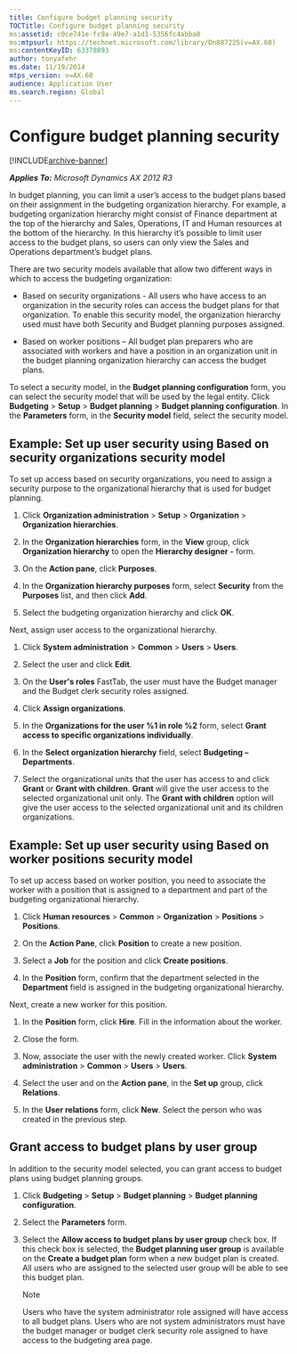 ```yaml
---
title: Configure budget planning security
TOCTitle: Configure budget planning security
ms:assetid: c0ce741e-fc9a-49e7-a1d1-5356fc4abba0
ms:mtpsurl: https://technet.microsoft.com/library/Dn887225(v=AX.60)
ms:contentKeyID: 63378893
author: tonyafehr
ms.date: 11/19/2014
mtps_version: v=AX.60
audience: Application User
ms.search.region: Global
---
```


# Configure budget planning security 


[!INCLUDE[archive-banner](includes/archive-banner.md)]


_**Applies To:** Microsoft Dynamics AX 2012 R3_

In budget planning, you can limit a user’s access to the budget plans based on their assignment in the budgeting organization hierarchy. For example, a budgeting organization hierarchy might consist of Finance department at the top of the hierarchy and Sales, Operations, IT and Human resources at the bottom of the hierarchy. In this hierarchy it’s possible to limit user access to the budget plans, so users can only view the Sales and Operations department’s budget plans.

There are two security models available that allow two different ways in which to access the budgeting organization:

  - Based on security organizations - All users who have access to an organization in the security roles can access the budget plans for that organization. To enable this security model, the organization hierarchy used must have both Security and Budget planning purposes assigned.

  - Based on worker positions – All budget plan preparers who are associated with workers and have a position in an organization unit in the budget planning organization hierarchy can access the budget plans.

To select a security model, in the **Budget planning configuration** form, you can select the security model that will be used by the legal entity. Click **Budgeting** \> **Setup** \> **Budget planning** \> **Budget planning configuration**. In the **Parameters** form, in the **Security model** field, select the security model.

## Example: Set up user security using Based on security organizations security model

To set up access based on security organizations, you need to assign a security purpose to the organizational hierarchy that is used for budget planning.

1.  Click **Organization administration** \> **Setup** \> **Organization** \> **Organization hierarchies**.

2.  In the **Organization hierarchies** form, in the **View** group, click **Organization hierarchy** to open the **Hierarchy designer -** form.

3.  On the **Action pane**, click **Purposes**.

4.  In the **Organization hierarchy purposes** form, select **Security** from the **Purposes** list, and then click **Add**.

5.  Select the budgeting organization hierarchy and click **OK**.

Next, assign user access to the organizational hierarchy.

1.  Click **System administration** \> **Common** \> **Users** \> **Users**.

2.  Select the user and click **Edit**.

3.  On the **User's roles** FastTab, the user must have the Budget manager and the Budget clerk security roles assigned.

4.  Click **Assign organizations**.

5.  In the **Organizations for the user %1 in role %2** form, select **Grant access to specific organizations individually**.

6.  In the **Select organization hierarchy** field, select **Budgeting – Departments**.

7.  Select the organizational units that the user has access to and click **Grant** or **Grant with children**. **Grant** will give the user access to the selected organizational unit only. The **Grant with children** option will give the user access to the selected organizational unit and its children organizations.

## Example: Set up user security using Based on worker positions security model

To set up access based on worker position, you need to associate the worker with a position that is assigned to a department and part of the budgeting organizational hierarchy.

1.  Click **Human resources** \> **Common** \> **Organization** \> **Positions** \> **Positions**.

2.  On the **Action Pane**, click **Position** to create a new position.

3.  Select a **Job** for the position and click **Create positions**.

4.  In the **Position** form, confirm that the department selected in the **Department** field is assigned in the budgeting organizational hierarchy.

Next, create a new worker for this position.

1.  In the **Position** form, click **Hire**. Fill in the information about the worker.

2.  Close the form.

3.  Now, associate the user with the newly created worker. Click **System administration** \> **Common** \> **Users** \> **Users**.

4.  Select the user and on the **Action pane**, in the **Set up** group, click **Relations**.

5.  In the **User relations** form, click **New**. Select the person who was created in the previous step.

## Grant access to budget plans by user group

In addition to the security model selected, you can grant access to budget plans using budget planning groups.

1.  Click **Budgeting** \> **Setup** \> **Budget planning** \> **Budget planning configuration**.

2.  Select the **Parameters** form.

3.  Select the **Allow access to budget plans by user group** check box. If this check box is selected, the **Budget planning user group** is available on the **Create a budget plan** form when a new budget plan is created. All users who are assigned to the selected user group will be able to see this budget plan.
    

    > [!NOTE]
    > <P>Users who have the system administrator role assigned will have access to all budget plans. Users who are not system administrators must have the budget manager or budget clerk security role assigned to have access to the budgeting area page.</P>


  


